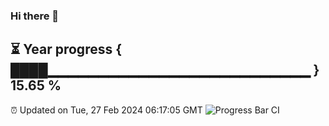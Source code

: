 ### Hi there 👋
⏳ Year progress { ████▁▁▁▁▁▁▁▁▁▁▁▁▁▁▁▁▁▁▁▁▁▁▁▁▁▁ } 15.65 %
---
⏰ Updated on Tue, 27 Feb 2024 06:17:05 GMT
![Progress Bar CI](https://github.com/liununu/liununu/workflows/Progress%20Bar%20CI/badge.svg)
